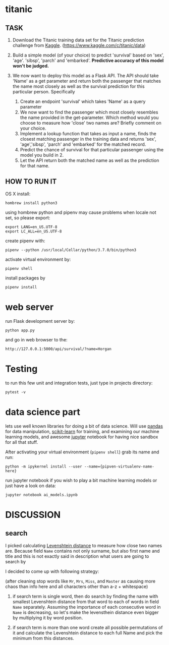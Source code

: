 # titanic

TASK
----
1.  Download the Titanic training data set for the Titanic prediction challenge from [Kaggle](https://www.kaggle.com/c/titanic/data). (<https://www.kaggle.com/c/titanic/data>)
2.  Build a simple model (of your choice) to predict 'survival' based on 'sex', 'age'. 'sibsp', 'parch' and 'embarked'. **Predictive accuracy of this model won't be judged.**
3.  We now want to deploy this model as a Flask API. The API should take 'Name' as a get parameter and return both the passenger that matches the name most closely as well as the survival prediction for this particular person. Specifically

	1.  Create an endpoint 'survival' which takes 'Name' as a query parameter
	2.  We now want to find the passenger which most closely resembles the name provided in the get-parameter. Which method would you choose to measure how 'close' two names are? Briefly comment on your choice.
	3.  Implement a lookup function that takes as input a name, finds the closest matching passenger in the training data and returns 'sex', 'age','sibsp', 'parch' and 'embarked' for the matched record.
	4.  Predict the chance of survival for that particular passenger using the model you build in 2.
	5.  Let the API return both the matched name as well as the prediction for that name.


HOW TO RUN IT
--------------

OS X install:

	hombrew install python3

using hombrew python and pipenv may cause problems when locale not set, so please export:

	export LANG=en_US.UTF-8
	export LC_ALL=en_US.UTF-8

create pipenv with:

	pipenv --python /usr/local/Cellar/python/3.7.0/bin/python3

activate virtual environment by:

	pipenv shell

install packages by

	pipenv install

web server
==========
run Flask development server by:

	python app.py

and go in web browser to the:

    http://127.0.0.1:5000/api/survival/?name=Horgan
 
Testing
=======

to run this few unit and integration tests, just type in projects directory:

	pytest -v

data science part
=================
lets use well known libraries for doing a bit of data science. Will use [pandas](https://pandas.pydata.org/) for data manipulation, [scikit-learn](http://scikit-learn.org/) for training, and examining our machine learning models, and awesome [jupyter](http://jupyter.org/) notebook for having nice sandbox for all that stuff.

After activating your virtual environment (`pipenv shell`) grab its name and run:

	python -m ipykernel install --user --name={pipven-virtualenv-name-here}

run jupyter notebook if you wish to play a bit machine learning models or just have a look on data:

	jupyter notebook ai_models.ipynb




DISCUSSION
==========

search
------

I picked calculating [Levenshtein distance](https://en.wikipedia.org/wiki/Levenshtein_distance) to measure how close two names are.
Because field `Name` contains not only surname, but also first name and title
and this is not exactly said in description what users are going to search by

I decided to come up with following strategy:

(after cleaning stop words like `Mr`, `Mrs`, `Miss`, and `Master` as
causing more chaos than info here and all characters other than a-z + whitespace)

1) if search term is single word, then do search by finding the name with smallest
Levenshtein distance from that word to each of words in field `Name` separately. Assuming the importance of each
consecutive word in `Name` is decreasing, so let's make the levensthein distance even bigger by multiplying it by word position.

2) if search term is more than one word create all possible permutations of it and calculate
the Levenshtein distance to each full Name and pick the minimum from this distances.